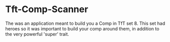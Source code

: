 # Tft-Comp-Scanner
The was an application meant to build you a Comp in TfT set 8. This set had heroes so it was important to build your comp around them, in addition to the very powerful 'super' trait.
